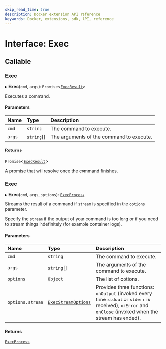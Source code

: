 ```yaml
---
skip_read_time: true
description: Docker extension API reference
keywords: Docker, extensions, sdk, API, reference
---
```


# Interface: Exec

## Callable

### Exec

▸ **Exec**(`cmd`, `args`): `Promise`<[`ExecResult`](ExecResult.md)\>

Executes a command.

#### Parameters

| Name | Type | Description |
| :------ | :------ | :------ |
| `cmd` | `string` | The command to execute. |
| `args` | `string`[] | The arguments of the command to execute. |

#### Returns

`Promise`<[`ExecResult`](ExecResult.md)\>

A promise that will resolve once the command finishes.

### Exec

▸ **Exec**(`cmd`, `args`, `options`): [`ExecProcess`](ExecProcess.md)

Streams the result of a command if `stream` is specified in the `options` parameter.

Specify the `stream` if the output of your command is too long or if you need to stream things indefinitely (for example container logs).

#### Parameters

| Name | Type | Description |
| :------ | :------ | :------ |
| `cmd` | `string` | The command to execute. |
| `args` | `string`[] | The arguments of the command to execute. |
| `options` | `Object` | The list of options. |
| `options.stream` | [`ExecStreamOptions`](ExecStreamOptions.md) | Provides three functions: `onOutput` (invoked every time `stdout` or `stderr` is received), `onError` and `onClose` (invoked when the stream has ended). |

#### Returns

[`ExecProcess`](ExecProcess.md)
